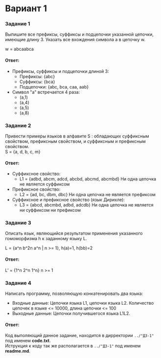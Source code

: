 # Вариант 1

### Задание 1
Выпишите все префиксы, суффиксы и подцепочки указанной цепочки, имеющие длину 3. Указать все вхождения символа a в цепочку w. <br>

w = abcaabca

#### Ответ:
- Префиксы, суффиксы и подцепочки длиной 3:
  - Префиксы: {abc}
  - Суффиксы: {bca}
  - Подцепочки: {abc, bca, caa, aab}
- Символ "a" встречается 4 раза:
  - (a,1)
  - (a,4) 
  - (a,5)
  - (a,8)   
### Задание 2
Привести примеры языков в алфавите S : обладающих суффиксным свойством, префиксным свойством, и суффиксным и префиксным свойством. <br>
S = {a, d, b, c, m}

#### Ответ:
- Суффиксное свойство:
  - L1 = {adbd, abcm, adcd, abcbd, abcmd, abcmbd} Ни одна цепочка не является суффиксом
- Префиксное свойство:
  - L2 = {ad, bc, dbm, dbc} Ни одна цепочка не является префиксом
- Суффиксное и префиксное свойство (язык Дирихле):
  - L3 = {abcd, abcmbd, adbd, adcdb} Ни одна цепочка не является ни суффиксом ни префиксом
  
### Задание 3
Описать язык, являющийся результатом применения указанного гомоморфизма h к заданному языку L. <br>

L = {a^n b^2n a^n | n >= 1}, h(a)=1, h(bb)=2

#### Ответ:

L’ = {1^n 2^n 1^n} n >= 1

### Задание 4
Написать программу, позволяющую конкатенировать два языка:
- Входные данные: Цепочки языка L1, цепочки языка L2. Количество цепочек в языке <= 10000, длина цепочки <= 100
- Выходные данные: Цепочки получившегося языка L1L2.

#### Ответ:
Код выполяющий данное задание, находится в дирректории ```../"ДЗ-1"``` под именем **code.txt**. <br>
Иструкция к коду так же располагается в ```../"ДЗ-1"``` под именем **readme.md**.